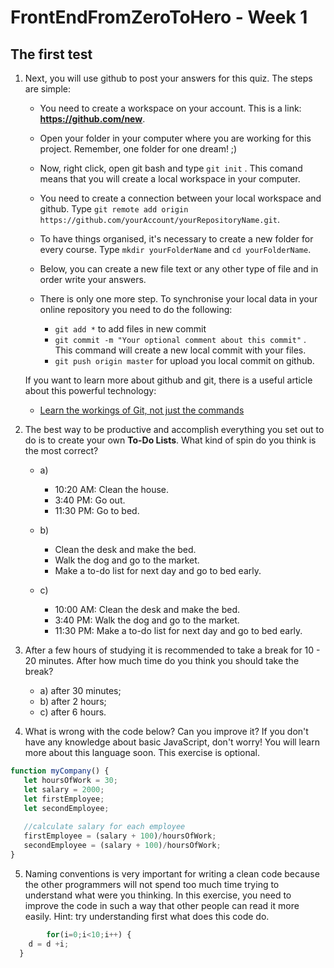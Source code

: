# FrontEndFromZeroToHero - Week 1

## The first test

1. Next, you will use github to post your answers for this quiz. The steps are simple:

    * You need to create a workspace on your account. This is a link: **https://github.com/new**.
    
    * Open your folder in your computer where you are working for this project. Remember, one folder for one dream! ;)
    
    * Now, right click, open git bash and type `` git init `` . This comand means that you will create a local workspace in your computer. 
    
    * You need to create a connection between your local workspace and github. Type `` git remote add origin https://github.com/yourAccount/yourRepositoryName.git ``.
    
    * To have things organised, it's necessary to create a new folder for every course. Type ``mkdir yourFolderName`` and ``cd yourFolderName``.
    
    * Below, you can create a new file text or any other type of file and in order write your answers. 
    
    * There is only one more step. To synchronise your local data in your online repository you need to do the following: 
        * ``git add *`` to add files in new commit
        * ``git commit -m "Your optional comment about this commit"`` . This command will create a new local commit with your files.
        * ``git push origin master`` for upload you local commit on github.
       
    If you want to learn more about github and git, there is a useful article about this powerful technology: 
    * [Learn the workings of Git, not just the commands](https://www.ibm.com/developerworks/library/d-learn-workings-git)

2. The best way to be productive and accomplish everything you set out to do is to create your own **To-Do Lists**. What kind of spin do you think is the most correct?  
    
    * a)
        * 10:20 AM: Clean the house.
        * 3:40 PM: Go out.
        * 11:30 PM: Go to bed.
        
    * b) 
        * Clean the desk and make the bed.
        * Walk the dog and go to the market.
        * Make a to-do list for next day and go to bed early.
        
    * c)
        * 10:00 AM: Clean the desk and make the bed.
        * 3:40 PM: Walk the dog and go to the market.
        * 11:30 PM: Make a to-do list for next day and go to bed early.
   
3. After a few hours of studying it is recommended to take a break for 10 - 20 minutes. After how much time do you think you should take the break?
    * a) after 30 minutes;
    * b) after 2 hours;
    * c) after 6 hours.
    
4. What is wrong with the code below? Can you improve it? If you don't have any knowledge about basic JavaScript, don't worry! You will learn more about this language soon. This exercise is optional. 
 
 ```javascript
 function myCompany() {
    let hoursOfWork = 30;
    let salary = 2000;
    let firstEmployee;
    let secondEmployee;
    
    //calculate salary for each employee
    firstEmployee = (salary + 100)/hoursOfWork;
    secondEmployee = (salary + 100)/hoursOfWork;
}
```
5. Naming conventions is very important for writing a clean code because the other programmers will not spend too much time trying to understand what were you thinking. In this exercise, you need to improve the code in such a way that other people can read it more easily. Hint: try understanding first what does this code do. 
```javascript
        for(i=0;i<10;i++) {
    d = d +i;
  }
```    

